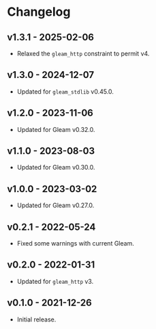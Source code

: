 # Changelog

## v1.3.1 - 2025-02-06

- Relaxed the `gleam_http` constraint to permit v4.

## v1.3.0 - 2024-12-07

- Updated for `gleam_stdlib` v0.45.0.

## v1.2.0 - 2023-11-06

- Updated for Gleam v0.32.0.

## v1.1.0 - 2023-08-03

- Updated for Gleam v0.30.0.

## v1.0.0 - 2023-03-02

- Updated for Gleam v0.27.0.

## v0.2.1 - 2022-05-24

- Fixed some warnings with current Gleam.

## v0.2.0 - 2022-01-31

- Updated for `gleam_http` v3.

## v0.1.0 - 2021-12-26

- Initial release.
